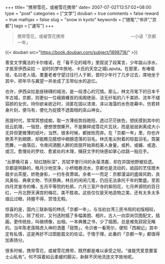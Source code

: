 +++
title= "携带雪花，或被雪花携带"
date= 2007-07-02T13:57:02+08:00
type = "post"
categories = ["文学"]
douban = true
comments = false
reward = true
mathjax = false
slug = "snow in kyoto"
keywords = ["随笔","书评","京都"]
tags = ["速写"]
+++
> 携带雪花，或被雪花携带
> &emsp;&emsp;&emsp;&emsp;&emsp;&emsp;&emsp;&emsp;&emsp;&emsp;&emsp;&emsp;&emsp;&emsp;&emsp;－小读「京都一年」

{{< douban src="https://book.douban.com/subject/1898718/" >}}

善变文字魔法的卡尔维诺，在「看不见的城市」里叙说了段寓言，少年跋山涉水，才抵至伊西朵拉 － 幼时的梦中旅地、卡氏的天空之城Laputa。在那里，有堵墙垣，名曰老人墙。耄耋老者守望过往行人于斯，昔时少年行了几步过去，席地坐于其中，把年华与冀望一并坐成了玉带似水的追忆。
<!--more-->
也许，伊西朵拉是座磅礴的城池，是一段湮心的冗情。那么，林文月笔下的日本千年古城，京都，则更似一位峨眉螓首的闺阁绝丽、洁无纤垢的八千美娇、流年不褪容颜的女优，待你欲亲欲近时，消匿在固以漆液、泽以海藻的水色夜幕中。仿若转身片刻，便乌有，便化为捉摸不透面相的巫山神女。

孩提时代，常常冥想成痴，取一方薄纸势挡艳阳，透过茫茫肤色，想抚摸到其中的纸云肌理，一恼怒，便想恨恨撕开。不是撕碎成雪花片瓦状，而是层层剥离成大小无异但更微薄的纸叶。当然，很多时候，都挫败而弃。在「京都一年」里，你也许艳羡不到翅膀，却能瞧见臆想中翅膀遗落的羽毛。林氏笔尖附着的轻盈羽毛，霓裳而舞，一曲落后，令席间酒酣人醉的宾朋开始熟稔美人身量，或矜、或媚、或逸、或沉，愈慢处的罗纹、愈紧处的木理，捕获文字的快感如掌心纹路一般应手。

“丛蓼晚可喜 ，轻红随秋深”，苏轼字里行间的永葆清嘉，却在异国他野被拾遗。京都是明静的，皓月沙地空净，小桥暗巷流水，京都也是流动的，祇园的艺伎蹬木屐步出茶屋，娇艳身影，一扫冬夜萧飒。余者一一而足：京都漫溢的盛唐风韵，良风美俗、典章文物、节庆祭典，林氏的闲闲几笔，仍旧无法承托千年的繁盛。至若四月灵鉴寺的椿，五月平等院的杜鹃，六月三室户寺的紫阳花，七月养源院的百日红，一月北野天满宫的梅花，美不胜收。这些仅仅是天地造物之美，还有太多太多烟云过眼，持握不得，赏惜无暇。

惊喜的是，国内三联新版的林氏「京都一年」，与当初台湾三民书局的初版相较，颇为尽心，除了校对，又刊选附插了多幅美图、相片。古人一向崇尚饮图配文，插画，更传统些，叫做绣像，出相。一本典雅之书，少了插图，总是难免寂寂无睹的。当年陈老莲精虑入神的洒墨「窥筒」，令识者一看莞尔，便知「西厢记」其中定有私情，这是再好不过图能载文的佐证。于情于理，此番的「京都一年」都值得加表扬分。

很多时候，携带雪花，或被雪花携带，既然都是难以承受之轻。“谁能凭爱意要富士山私有”。何不踩着如云柔缓的脚尖，新鲜不厌地流连文字故地呢。